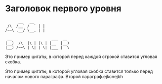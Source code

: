 #  Заголовок первого уровня #
```
      __   __                 
 /\  /__` /  ` | |            
/~~\ .__/ \__, | |            
                              
 __                  ___  __  
|__)  /\  |\ | |\ | |__  |__) 
|__) /~~\ | \| | \| |___ |  \ 
```
Это пример цитаты, в которой перед каждой строкой ставится угловая скобка.

Это пример цитаты, в которой угловая скобка ставится только перед началом нового параграфа. Второй параграф.ejkcnejbh
